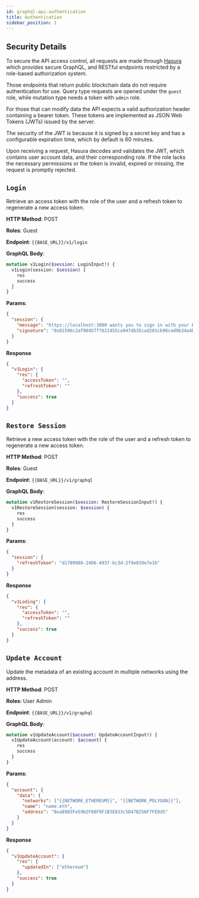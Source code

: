 ```yaml
---
id: graphql-api-authentication
title: Authentication
sidebar_position: 1
---
```


## Security Details

To secure the API access control, all requests are made through [Hasura](https://hasura.io/) which provides secure GraphQL, and RESTful endpoints restricted by a role-based authorization system.

Those endpoints that return public blockchain data do not require authentication for use. Query type requests are opened under the `guest` role, while mutation type needs a token with `admin` role.

For those that can modify data the API expects a valid authorization header containing a bearer token. These tokens are implemented as JSON Web Tokens (JWTs) issued by the server.

The security of the JWT is because it is signed by a secret key and has a configurable expiration time, which by default is 60 minutes.

Upon receiving a request, Hasura decodes and validates the JWT, which contains user account data, and their corresponding role. If the role lacks the necessary permissions or the token is invalid, expired or missing, the request is promptly rejected.

## `Login`

Retrieve an access token with the role of the user and a refresh token to regenerate a new access token.

**HTTP Method**: POST

**Roles**: Guest

**Endpoint**: `{{BASE_URL}}/v1/login`

**GraphQL Body**:

```graphql
mutation v1Login($session: LoginInput!) {
  v1Login(session: $session) {
    res
    success
  }
}
```

**Params**:

```json
{
  "session": {
    "message": "https://localhost:3000 wants you to sign in with your Ethereum account: 0xa8983Fe59b2F08F9F1B3E833c5D47B256F7FE0d5  Sign in with Ethereum to the app.  URI: https://localhost:3000 Version: 1 Chain ID: 1 Nonce: V4953jdM8Y5ljtOvZ Issued At: 2024-09-14T20:44:31.764Z Expiration Time: 2024-09-14T20:49:31.761Z",
    "signature": "0x81596c2af98457f7621455ca947db35cad201cb96ced9b34a4b2403fea35c01431f7bca6db5fc5ffdb92b42c3cd0ae0c5b21cc24099ce6e630f0966e3fa544701c"
  }
}
```

**Response**

```json
{
  "v1Login": {
    "res": {
      "accessToken": "",
      "refreshToken": ""
    },
    "success": true
  }
}
```

## `Restore Session`

Retrieve a new access token with the role of the user and a refresh token to regenerate a new access token.

**HTTP Method**: POST

**Roles**: Guest

**Endpoint**: `{{BASE_URL}}/v1/graphql`

**GraphQL Body**:

```graphql
mutation v1RestoreSession($session: RestoreSessionInput!) {
  v1RestoreSession(session: $session) {
    res
    success
  }
}
```

**Params**:

```json
{
  "session": {
    "refreshToken": "d1789988-2406-4937-bc3d-2f9e039e7e1b"
  }
}
```

**Response**

```json
{
  "v1Loding": {
    "res": {
      "accessToken": "",
      "refreshToken": ""
    },
    "success": true
  }
}
```

## `Update Account`

Update the metadata of an existing account in multiple networks using the address.

**HTTP Method**: POST

**Roles**: User Admin

**Endpoint**: `{{BASE_URL}}/v1/graphql`

**GraphQL Body**:

```graphql
mutation v1UpdateAccount($account: UpdateAccountInput!) {
  v1UpdateAccount(account: $account) {
    res
    success
  }
}
```

**Params**:

```json
{
  "account": {
    "data": {
      "networks": ["{{NETWORK_ETHEREUM}}", "{{NETWORK_POLYGON}}"],
      "name": "name.eth",
      "address": "0xa8983Fe59b2F08F9F1B3E833c5D47B256F7FE0d5"
    }
  }
}
```

**Response**

```json
{
  "v1UpdateAccount": {
    "res": {
      "updatedIn": ["ethereum"]
    },
    "success": true
  }
}
```

